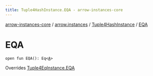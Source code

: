 ```yaml
---
title: Tuple4HashInstance.EQA - arrow-instances-core
---
```


[arrow-instances-core](../../index.html) / [arrow.instances](../index.html) / [Tuple4HashInstance](index.html) / [EQA](./-e-q-a.html)

# EQA

`open fun EQA(): Eq<`[`A`](index.html#A)`>`

Overrides [Tuple4EqInstance.EQA](../-tuple4-eq-instance/-e-q-a.html)

